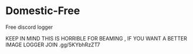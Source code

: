 # Domestic-Free
Free discord logger


KEEP IN MIND THIS IS HORRIBLE FOR BEAMING , IF YOU WANT A BETTER IMAGE LOGGER JOIN .gg/5KYbhRzZT7
